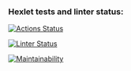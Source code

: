 ### Hexlet tests and linter status:

[![Actions Status](https://github.com/artemBeletzky/frontend-project-lvl1/workflows/hexlet-check/badge.svg)](https://github.com/artemBeletzky/frontend-project-lvl1/actions)

[![Linter Status](https://github.com/artemBeletzky/frontend-project-lvl1/workflows/eslint/badge.svg)](https://github.com/artemBeletzky/frontend-project-lvl1/actions)

[![Maintainability](https://api.codeclimate.com/v1/badges/a99a88d28ad37a79dbf6/maintainability)](https://codeclimate.com/github/artemBeletzky/frontend-project-lvl1)
